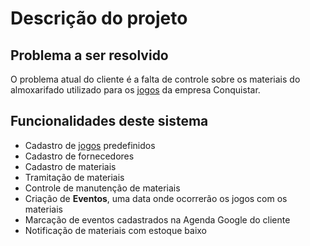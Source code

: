 # Descrição do projeto

## Problema a ser resolvido

<p>O problema atual do cliente é a falta de controle sobre os materiais do almoxarifado utilizado para os <a href="http://www.conquistar.com.br/secao-jogos">jogos</a> da empresa Conquistar.</p>

## Funcionalidades deste sistema
* Cadastro de <a href="http://www.conquistar.com.br/secao-jogos">jogos</a> predefinidos
* Cadastro de fornecedores
* Cadastro de materiais
* Tramitação de materiais
* Controle de manutenção de materiais
* Criação de <strong>Eventos</strong>, uma data onde ocorrerão os jogos com os materiais
* Marcação de eventos cadastrados na Agenda Google do cliente
* Notificação de materiais com estoque baixo
